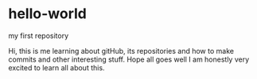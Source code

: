 # hello-world
my first repository

Hi, this is me learning about gitHub, its repositories and how to make commits and other interesting stuff.
Hope all goes well
I am honestly very excited to learn all about this.
